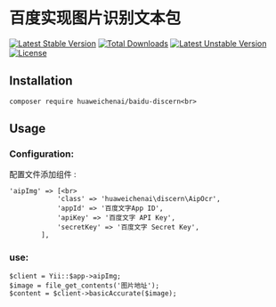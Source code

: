 # 百度实现图片识别文本包


[![Latest Stable Version](https://poser.pugx.org/huaweichenai/baidu-discern/v/stable)](https://packagist.org/packages/huaweichenai/baidu-discern) 
[![Total Downloads](https://poser.pugx.org/huaweichenai/baidu-discern/downloads)](https://packagist.org/packages/huaweichenai/baidu-discern) 
[![Latest Unstable Version](https://poser.pugx.org/huaweichenai/baidu-discern/v/unstable)](https://packagist.org/packages/huaweichenai/baidu-discern) 
[![License](https://poser.pugx.org/huaweichenai/baidu-discern/license)](https://packagist.org/packages/huaweichenai/baidu-discern)


## Installation<br>
```
composer require huaweichenai/baidu-discern<br>
```
## Usage<br>
### Configuration:
配置文件添加组件 :<br>
```
'aipImg' => [<br>
            'class' => 'huaweichenai\discern\AipOcr',
            'appId' => '百度文字App ID',
            'apiKey' => '百度文字 API Key',
            'secretKey' => '百度文字 Secret Key',
        ],
```
### use:<br>
```
$client = Yii::$app->aipImg;
$image = file_get_contents('图片地址');
$content = $client->basicAccurate($image);
```
